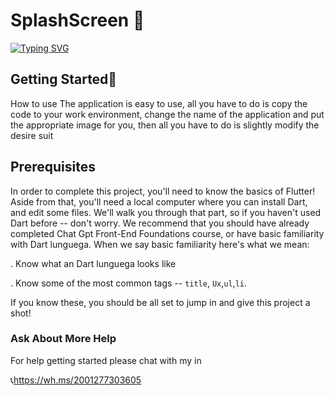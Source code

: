 # SplashScreen 🌟
 
[![Typing SVG](https://readme-typing-svg.herokuapp.com?font=Fira+Code&size=18&pause=1000&color=1609EBD9&width=435&lines=Use+the+introduction+to+any+application%F0%9F%93%B1)](https://git.io/typing-svg)


## Getting Started📲
 How to use The application is easy to use, all you have to do is copy the code to your work environment, change the name of the application and put the appropriate image for you, then all you have to do is slightly modify the desire suit 

## Prerequisites
In order to complete this project, you'll need to know the basics of Flutter! Aside from that, you'll need a local computer where you can install Dart, and edit some files. We'll walk you through that part, so if you haven't used Dart before -- don't worry. We recommend that you should have already completed Chat Gpt Front-End Foundations course, or have basic familiarity with Dart lunguega. When we say basic familiarity here's what we mean:

. Know what an Dart lunguega looks like

. Know some of the most common tags -- `title`, `Ux`,`ul`,`li`.

If you know these, you should be all set to jump in and give this project a shot!




### Ask About More Help
For help getting started please chat with my in 

📞https://wh.ms/2001277303605


